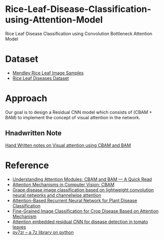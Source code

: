 # Rice-Leaf-Disease-Classification-using-Attention-Model
Rice Leaf Disease Classification using Convolution Bottleneck Attention Model

# **Dataset**

* [Mendley Rice Leaf Image Samples](https://data.mendeley.com/datasets/fwcj7stb8r/1)
* [Rice Leaf Diseases Dataset](https://www.kaggle.com/vbookshelf/rice-leaf-diseases)

# **Approach**

Our goal is to design a Residual CNN model which consists of (CBAM + BAM) to implement the concept of visual attention in the network. 

## Hnadwritten Note

[Hand Written notes on Visual attention using CBAM and BAM](https://github.com/sayan0506/Attention-based-Rice-Leaf-Disease-Classification-Model/blob/main/Visual%20Attention%20using%20CBAM%20and%20BAM.pdf)

# **Reference**

* [Understanding Attention Modules: CBAM and BAM — A Quick Read](https://medium.com/visionwizard/understanding-attention-modules-cbam-and-bam-a-quick-read-ca8678d1c671#:~:text=Understanding%20Attention%20Modules%3A%20CBAM%20and%20BAM%20%E2%80%94%20A%20Quick%20Read&text=Bottleneck%20Attention%20Modules(BAM)%C2%B9,Attention%20Modules(CBAM)%C2%B2.&text=Lightweight%20network%20and%20straightforward%20implementations,part%20of%20convolutional%20neural%20networks.)
* [Attention Mechanisms in Computer Vision: CBAM](https://blog.paperspace.com/attention-mechanisms-in-computer-vision-cbam/)
* [Grape disease image classification based on lightweight convolution neural networks and channelwise attention](https://www.sciencedirect.com/science/article/abs/pii/S0168169919319908?dgcid=rss_sd_all)
* [Attention-Based Recurrent Neural Network for Plant Disease Classification](https://www.frontiersin.org/articles/10.3389/fpls.2020.601250/full)
* [Fine-Grained Image Classification for Crop Disease Based on Attention Mechanism](https://www.frontiersin.org/articles/10.3389/fpls.2020.600854/full)
* [Attention embedded residual CNN for disease detection in tomato leaves](https://www.sciencedirect.com/science/article/abs/pii/S1568494619307148)
* [py7zr – a 7z library on python](https://pypi.org/project/py7zr/)
